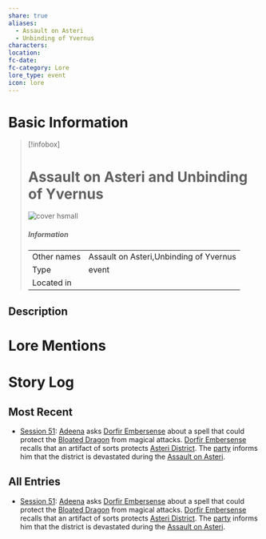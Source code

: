 ```yaml
---
share: true
aliases:
  - Assault on Asteri
  - Unbinding of Yvernus
characters: 
location: 
fc-date: 
fc-category: Lore
lore_type: event
icon: lore
---
```

# Basic Information
> [!infobox]
> # Assault on Asteri and Unbinding of Yvernus
> ![cover hsmall](insertimage.png)
> ##### Information
> |   |  |
> | ---- | ---- |
> | Other names | Assault on Asteri,Unbinding of Yvernus|
> | Type|event|
> | Located in | |
## Description
# Lore Mentions
# Story Log
## Most Recent
- [Session 51](../../Session%20Log/Session%2051.md): [Adeena](Adeena%20Oberon.md) asks [Dorfir Embersense](Dorfir%20Embersense.md) about a spell that could protect the [Bloated Dragon](Bloated%20Dragon.md) from magical attacks. [Dorfir Embersense](Dorfir%20Embersense.md) recalls that an artifact of sorts protects [Asteri District](Asteri%20District.md). The [party](Seven%20Up....md) informs him that the district is devastated during the [Assault on Asteri](Assault%20on%20Asteri%20and%20Unbinding%20of%20Yvernus.md).

## All Entries
- [Session 51](../../Session%20Log/Session%2051.md): [Adeena](Adeena%20Oberon.md) asks [Dorfir Embersense](Dorfir%20Embersense.md) about a spell that could protect the [Bloated Dragon](Bloated%20Dragon.md) from magical attacks. [Dorfir Embersense](Dorfir%20Embersense.md) recalls that an artifact of sorts protects [Asteri District](Asteri%20District.md). The [party](Seven%20Up....md) informs him that the district is devastated during the [Assault on Asteri](Assault%20on%20Asteri%20and%20Unbinding%20of%20Yvernus.md).

